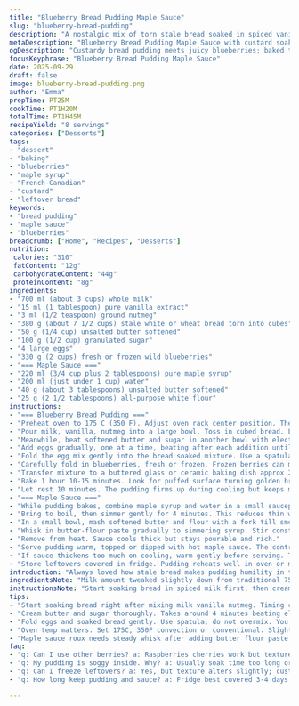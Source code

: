 ```yaml
---
title: "Blueberry Bread Pudding Maple Sauce"
slug: "blueberry-bread-pudding"
description: "A nostalgic mix of torn stale bread soaked in spiced vanilla milk, folded with eggs, sugar, and fresh blueberries. Baked until puffed and golden, it’s moist but firm. The balance lies in the texture of the bread absorbing just enough custard without becoming mushy. Maple sauce with a roux thickens on the stove, glossy and rich, warming the room with sweet, buttery aroma. Perfect for using leftover bread and berries, this dish brings contrasting textures and a sticky sweet drizzle for a satisfying finish. Substitutions for dairy or fruit swaps work well, forgiving and versatile."
metaDescription: "Blueberry Bread Pudding Maple Sauce with custard soaked bread, fresh berries, and a rich buttery maple roux sauce; rustic textures, soft yet firm finish."
ogDescription: "Custardy bread pudding meets juicy blueberries; baked till golden with a thick, sticky maple sauce roux. Rustic, homey, with buttery aroma all around."
focusKeyphrase: "Blueberry Bread Pudding Maple Sauce"
date: 2025-09-29
draft: false
image: blueberry-bread-pudding.png
author: "Emma"
prepTime: PT25M
cookTime: PT1H20M
totalTime: PT1H45M
recipeYield: "8 servings"
categories: ["Desserts"]
tags:
- "dessert"
- "baking"
- "blueberries"
- "maple syrup"
- "French-Canadian"
- "custard"
- "leftover bread"
keywords:
- "bread pudding"
- "maple sauce"
- "blueberries"
breadcrumb: ["Home", "Recipes", "Desserts"]
nutrition: 
 calories: "310"
 fatContent: "12g"
 carbohydrateContent: "44g"
 proteinContent: "8g"
ingredients:
- "700 ml (about 3 cups) whole milk"
- "15 ml (1 tablespoon) pure vanilla extract"
- "3 ml (1/2 teaspoon) ground nutmeg"
- "380 g (about 7 1/2 cups) stale white or wheat bread torn into cubes"
- "50 g (1/4 cup) unsalted butter softened"
- "100 g (1/2 cup) granulated sugar"
- "4 large eggs"
- "330 g (2 cups) fresh or frozen wild blueberries"
- "=== Maple Sauce ==="
- "220 ml (3/4 cup plus 2 tablespoons) pure maple syrup"
- "200 ml (just under 1 cup) water"
- "40 g (about 3 tablespoons) unsalted butter softened"
- "25 g (2 1/2 tablespoons) all-purpose white flour"
instructions:
- "=== Blueberry Bread Pudding ==="
- "Preheat oven to 175 C (350 F). Adjust oven rack center position. The slight turn down in temp helps browning without drying out pudding edges."
- "Pour milk, vanilla, nutmeg into a large bowl. Toss in cubed bread. Let sit 7-10 minutes, not more. You want bread to soak but not disintegrate. If stale bread too dry, extend soak time. The softness is your texture base."
- "Meanwhile, beat softened butter and sugar in another bowl with electric mixer. Cream until fluffy, around 4 minutes. Don't rush this step; it brings lightness and melt-in-mouth effect to pudding."
- "Add eggs gradually, one at a time, beating after each addition until fully combined and pale. This ensures custard sets properly and prevents curdling later."
- "Fold the egg mix gently into the bread soaked mixture. Use a spatula. You want to keep air in while ensuring everything blends evenly."
- "Carefully fold in blueberries, fresh or frozen. Frozen berries can make pudding a bit juicier and may slightly stain the batter, adding rustic blurples around the edges."
- "Transfer mixture to a buttered glass or ceramic baking dish approx 2 liters (8 cups). Smooth top gently but don’t compress. A loose surface means light pudding."
- "Bake 1 hour 10-15 minutes. Look for puffed surface turning golden brown. Jiggle the dish gently, pudding should wobble slightly but not be liquidy inside. Insert skewer into middle. A few moist crumbs clinging is better than soggy batter."
- "Let rest 10 minutes. The pudding firms up during cooling but keeps moist texture inside."
- "=== Maple Sauce ==="
- "While pudding bakes, combine maple syrup and water in a small saucepan."
- "Bring to boil, then simmer gently for 4 minutes. This reduces thin watery sweetness concentrating flavor."
- "In a small bowl, mash softened butter and flour with a fork till smooth paste forms. This beurre manié thickens the sauce without lumps."
- "Whisk in butter-flour paste gradually to simmering syrup. Stir constantly. Sauce thickens in 1-2 minutes to a glossy medium-thick coat consistency."
- "Remove from heat. Sauce cools thick but stays pourable and rich."
- "Serve pudding warm, topped or dipped with hot maple sauce. The contrast between the soft fruity custard and buttery maple drizzle is memorable."
- "If sauce thickens too much on cooling, warm gently before serving. Too thin? Simmer a minute longer but watch carefully."
- "Store leftovers covered in fridge. Pudding reheats well in oven or microwave but texture softens over time."
introduction: "Always loved how stale bread makes pudding humility in texture. Not some mushy mess but a balance. Blueberries pop up surprise in each bite. Milk with nutmeg-vanilla combo lets simple flavors shine. Eggs hold it all with elegant custard. Maple sauce thickened with classic roux, that’s old school but reliable. Maple syrup and water simmered down are sweet but not cloying. The butter-flour paste is trick I learned from grandma for glossy sauce thickness, no flour lumps here. Baking till puffed, golden and just firm, that wobble means not overdone. Can’t stand when dried out or too gooey."
ingredientsNote: "Milk amount tweaked slightly down from traditional 750 ml to 700, avoiding pudding swim. Vanilla extract has to be pure; it’s where much aroma lives. Nutmeg, just a scrape less keeps warmth but not overpowering. The bread: day or two stale is prime, but if fresher, dry it in oven a bit. White or wheat bread give different textures; last time used old sourdough which turned dense but still tasty. Butter softened, no melts allowed here. Sugar slightly reduced to avoid cloying; you can tweak sweetness based on berry tartness. Blueberries are classic here but can swap for raspberries or cherries if desired. Sauce uses less maple syrup to control sweetness and thicker consistency. Butter-flour ratios important; too much flour makes gritty sauce, too little runs thin. Water added to maple prevents immediate burn and helps simmer reduction. Good maple syrup key for flavor; no imitation."
instructionsNote: "Start soaking bread in spiced milk first, then creaming butter and sugar while you wait. Creaming butter right affects texture; don’t shortchange this with just quick mix. Eggs add structure — beat in one at a time to prevent curdling and bad texture. Fold in blueberries last, carefully so they keep shape and don't pulverize. Using a glass dish helps watch color and bubbling edges through baking. Oven temps vary; don’t fixate on time but check color and texture. Pudding is done when edges are golden and top slightly cracked, but still tender in middle. Wobble is sign of custard set but not dry. Sauce thickens quickly once roux paste added, keep stirring or will clump. Cool sauce will thicken more; reheat gently if needed, don't boil. Serve pudding warm, sauce hot. Leftover pudding can be reheated but expect softening. For fridge leftover sauce, stir before use. If bread too fresh or pudding soggy, bake a bit longer uncovered to dry top slightly. Don’t overbake or you lose moisture. I usually prep sauce while pudding bakes, saves time and energy, plus sauce ready to spoon straight out of pot."
tips:
- "Start soaking bread right after mixing milk vanilla nutmeg. Timing crucial; bread needs to absorb but not turn mushy. Keep watch, around 7-10 minutes. If bread too dry, extend soak but careful not soggy. Stale bread best but slice thickness varies soak times. Experiment with bread types; sourdough changes texture noticeably."
- "Cream butter and sugar thoroughly. Takes around 4 minutes beating electric mixer at medium speed. Skip this step, pudding turns dense, heavy. Light and airy butter mix traps air, makes custard hold nice shape without cracking. Adding eggs slowly keeps mix stable; prevents curdling, erratic texture."
- "Fold eggs and soaked bread gently. Use spatula; do not overmix. You want pockets of air trapped in batter. Blueberries last, fold carefully to avoid staining batter too much or crushing berries. Frozen berries add moisture, bake time might shift slightly."
- "Oven temp matters. Set 175C, 350F convection or conventional. Slightly lower than usual browns edges nicely without drying. Position rack center; odd colors or too much browning means rack too high or too low. Pudding wobble after bake means set but moist inside; skewer test always better than timer here."
- "Maple sauce roux needs steady whisk after adding butter flour paste to syrup. Stir without stop or sauce lumps up fast. Sauce thickens in about 1-2 minutes, glossy sheen signals done. Cool sauce thickens more but keep heat low when reheating, don’t boil or breaks smooth texture."
faq:
- "q: Can I use other berries? a: Raspberries cherries work but texture changes. Juicier berries mean more moisture in pudding, watch baking time. Blueberries hold better, less leak. Adjust sugar if substituting sour or sweet fruits."
- "q: My pudding is soggy inside. Why? a: Usually soak time too long or bread too fresh, soak properly but avoid mush. Oven temp might be off, too low gives soggy pudding. Bake longer uncovered top dries slightly. Also check bread dryness before soak."
- "q: Can I freeze leftovers? a: Yes, but texture alters slightly; custard softens on thaw. Wrap well, freeze in airtight container. Thaw in fridge overnight reheated slow oven or microwave low power. Sauce separate freeze better; warms up faster no lump."
- "q: How long keep pudding and sauce? a: Fridge best covered 3-4 days. Sauce thickens cold, stir or warm gently. Can reheat pudding wrapped in foil to retain moisture. Avoid repeated heating to keep texture less crumbly. If sauce gets grainy whisk in small splash warm water."

---
```

